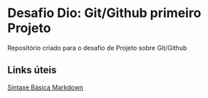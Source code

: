 # Desafio Dio: Git/Github primeiro Projeto
Repositório criado para o desafio de Projeto sobre Git/Github

## Links úteis
[Sintaxe Básica Markdown](https://www.markdownguide.org/basic-syntax/)
